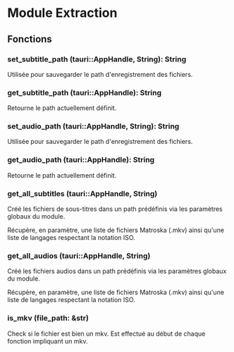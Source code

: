 
# Module Extraction

## Fonctions

### set_subtitle_path (tauri::AppHandle, String): String

Utilisée pour sauvegarder le path d'enregistrement des fichiers.

### get_subtitle_path (tauri::AppHandle): String

Retourne le path actuellement définit.

### set_audio_path (tauri::AppHandle, String): String

Utilisée pour sauvegarder le path d'enregistrement des fichiers.

### get_audio_path (tauri::AppHandle): String

Retourne le path actuellement définit.

### get_all_subtitles (tauri::AppHandle, String)

Créé les fichiers de sous-titres dans un path prédéfinis via les paramètres globaux du module.

Récupère, en paramètre, une liste de fichiers Matroska (.mkv) ainsi qu'une liste de langages respectant la notation ISO.

### get_all_audios (tauri::AppHandle, String)

Créé les fichiers audios dans un path prédéfinis via les paramètres globaux du module.

Récupère, en paramètre, une liste de fichiers Matroska (.mkv) ainsi qu'une liste de langages respectant la notation ISO.

### is_mkv (file_path: &str)

Check si le fichier est bien un mkv.
Est effectué au début de chaque fonction impliquant un mkv.
